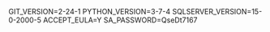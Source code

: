 GIT_VERSION=2-24-1
PYTHON_VERSION=3-7-4
SQLSERVER_VERSION=15-0-2000-5
ACCEPT_EULA=Y
SA_PASSWORD=QseDt7167

